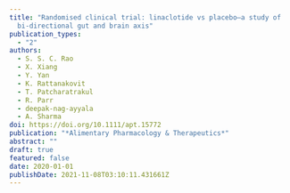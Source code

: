 ```yaml
---
title: "Randomised clinical trial: linaclotide vs placebo—a study of
  bi-directional gut and brain axis"
publication_types:
  - "2"
authors:
  - S. S. C. Rao
  - X. Xiang
  - Y. Yan
  - K. Rattanakovit
  - T. Patcharatrakul
  - R. Parr
  - deepak-nag-ayyala
  - A. Sharma
doi: https://doi.org/10.1111/apt.15772
publication: "*Alimentary Pharmacology & Therapeutics*"
abstract: ""
draft: true
featured: false
date: 2020-01-01
publishDate: 2021-11-08T03:10:11.431661Z
---
```

